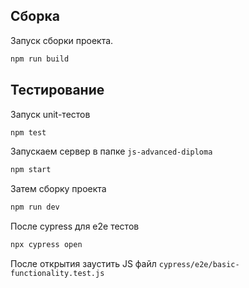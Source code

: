 ## Сборка

Запуск сборки проекта.

```sh
npm run build
```

## Тестирование

Запуск unit-тестов

```sh
npm test
```

Запускаем сервер в папке `js-advanced-diploma`
```sh
npm start
```
Затем сборку проекта
```sh
npm run dev
```

После cypress для e2e тестов

```sh
npx cypress open
```

После открытия заустить JS файл `cypress/e2e/basic-functionality.test.js`
